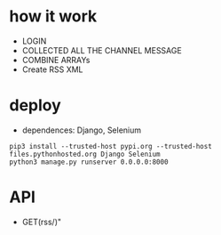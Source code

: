 # how it work
- LOGIN
- COLLECTED ALL THE CHANNEL MESSAGE
- COMBINE ARRAYs  
- Create RSS XML
# deploy
- dependences: Django, Selenium
```
pip3 install --trusted-host pypi.org --trusted-host files.pythonhosted.org Django Selenium
python3 manage.py runserver 0.0.0.0:8000
```
# API
- GET(rss/)"